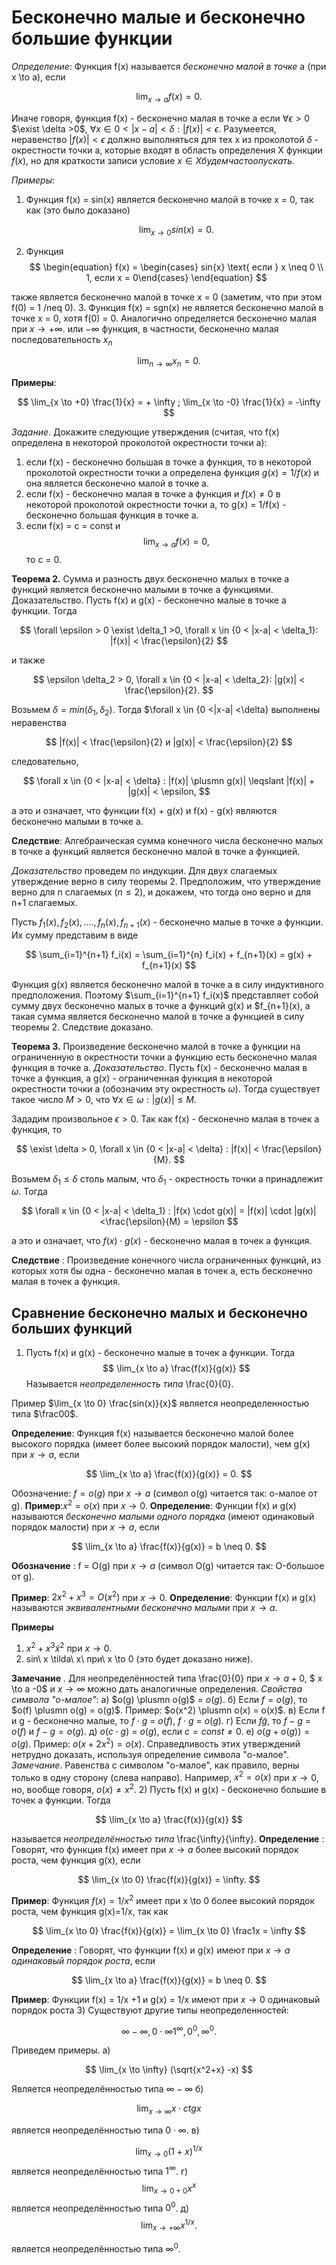 # Бесконечно малые и бесконечно большие функции

_Определение_: Функция f(x) называется _бесконечно малой в точке_ а (при x \to a), если

$$
    \lim_{x \to a} f(x) = 0.
$$

Иначе говоря, функция f(x) - бесконечно малая в точке a если $\forall \epsilon > 0$ $\exist \delta >0$, $\forall x \in { 0 < |x-a| < \delta} : |f(x)| < \epsilon$. Разумеется, неравенство $|f(x)| < \epsilon$ должно выполняться для тех x из проколотой $\delta$ - окрестности точки a, которые входят в область определения X функции $f(x)$, но для краткости записи условие $x \in X будем часто опускать$.

_Примеры_:

1. Функция f(x) = sin(x) является бесконечно малой в точке x = 0, так как (это было доказано)

   $$
       \lim_{x \to 0} sin(x) = 0.
   $$

2. Функция
   $$
       \begin{equation}
           f(x) = \begin{cases} sin{x} \text{ если } x \neq 0 \\ 1, если x = 0\end{cases}
       \end{equation}
   $$

также является бесконечно малой в точке x = 0 (заметим, что при этом f(0) = 1 /neq 0). 3. Функция f(x) = sgn(x) не является бесконечно малой в точке x = 0, хотя f(0) = 0.
Аналогично определяется бесконечно малая при $x \to + \infty$. или $-\infty$ функция, в частности, бесконечно малая последовательность ${x_n}$

$$
    \lim_{n \to \infty} x_n = 0.
$$

**Примеры**:

$$
    \lim_{x \to +0} \frac{1}{x} = + \infty ; \lim_{x \to -0} \frac{1}{x} = -\infty
$$

_Задание_. Докажите следующие утверждения (считая, что f(x) определена в некоторой проколотой окрестности точки a):

1. если f(x) - бесконечно большая в точке a функция, то в некоторой проколотой окрестности точки а определена функция $g(x) = 1/f(x)$ и она является бесконечно малой в точке a.
2. если f(x) - бесконечно малая в точке а функция и $f(x) \neq 0$ в некоторой проколотой окрестности точки a, то g(x) = 1/f(x) - бесконечно большая функция в точке a.
3. если f(x) = c = const и
   $$
       \lim_{x \to a} f(x) = 0,
   $$
   то c = 0.

**Теорема 2.** Сумма и разность двух бесконечно малых в точке а функций является бесконечно малыми в точке а функциями.
Доказательство. Пусть f(x) и g(x) - бесконечно малые в точке а функции. Тогда

$$
    \forall \epsilon > 0 \exist \delta_1 >0, \forall x \in {0 < |x-a| < \delta_1}: |f(x)| < \frac{\epsilon}{2}
$$

и также

$$
    \epsilon \delta_2 > 0, \forall x \in {0 < |x-a| < \delta_2}: |g(x)| < \frac{\epsilon}{2}.
$$

Возьмем $\delta = min(\delta_1,\delta_2)$. Тогда $\forall x \in {0 <|x-a| <\delta} выполнены неравенства

$$
    |f(x)| < \frac{\epsilon}{2} и |g(x)| < \frac{\epsilon}{2}
$$

следовательно,

$$
    \forall x \in {0 < |x-a| < \delta} : |f(x)| \plusmn g(x)| \leqslant |f(x)| + |g(x)| < \epsilon,
$$

а это и означает, что функции f(x) + g(x) и f(x) - g(x) являются бесконечно малыми в точке a.

**Следствие**: Алгебраическая сумма конечного числа бесконечно малых в точке а функций является бесконечно малой в точке а функцией.

_Доказательство_ проведем по индукции. Для двух слагаемых утверждение верно в силу теоремы 2. Предположим, что утверждение верно для n слагаемых $(n \leq 2)$, и докажем, что тогда оно верно и для n+1 слагаемых.

Пусть $f_1(x), f_2(x),...., f_n(x),f_{n+1}(x)$ - бесконечно малые в точке а функции. Их сумму представим в виде

$$
    \sum_{i=1}^{n+1} f_i(x) = \sum_{i=1}^{n} f_i(x) + f_{n+1}(x) = g(x) + f_{n+1}(x)
$$

Функция g(x) является бесконечно малой в точке а в силу индуктивного предположения. Поэтому $\sum_{i=1}^{n+1} f_i(x)$ представляет собой сумму двух бесконечно малых в точке а функций g(x) и $f\_{n+1}(x), а такая сумма является бесконечно малой в точке а функцией в силу теоремы 2. Следствие доказано.

**Теорема 3.** Произведение бесконечно малой в точке а функции на ограниченную в окрестности точки а функцию есть бесконечно малая функция в точке а.
_Доказательство_. Пусть f(x) - бесконечно малая в точке а функция, а g(x) - ограниченная функция в некоторой окрестности точки а (обозначим эту окрестность $\omega$). Тогда существует такое число $M > 0$, что $\forall x \in \omega : |g(x)| \leq M$.

Зададим произвольное $\epsilon > 0$. Так как f(x) - бесконечно малая в точек а функция, то

$$
    \exist \delta > 0, \forall x \in {0 < |x-a| < \delta} : |f(x)| < \frac{\epsilon}{M}.
$$

Возьмем $\delta_1 \leq \delta$ столь малым, что $\delta_1$ - окрестность точки а принадлежит $\omega$. Тогда

$$
    \forall x \in {0 < |x-a| < \delta_1} : |f(x) \cdot g(x)|  = |f(x)| \cdot |g(x)| <\frac{\epsilon}{M} = \epsilon
$$

а это и означает, что $f(x) \cdot g(x)$ - бесконечно малая в точек а функция.

**Следствие** : Произведение конечного числа ограниченных функций, из которых хотя бы одна - бесконечно малая в точек а, есть бесконечно малая в точек а функция.

## Сравнение бесконечно малых и бесконечно больших функций

1. Пусть f(x) и g(x) - бесконечно малые в точек а функции.
   Тогда
   $$
       \lim_{x \to a} \frac{f(x)}{g(x)}
   $$
   Называется _неопределенность типа_ \frac{0}{0}.

Пример $\lim_{x \to 0} \frac{sin(x)}{x}$ является неопределенностью типа $\frac00$.

**Определение**: Функция f(x) называется бесконечно малой более высокого порядка (имеет более высокий порядок малости), чем g(x) при $x \to a$, если

$$
    \lim_{x \to a} \frac{f(x)}{g(x)} = 0.
$$

Обозначение: $f = o(g)$ при $x \to a$ (символ o(g) читается так: o-малое от g).
**Пример**:$x^2 = o(x)$ при $x \to 0$.
**Определение**: Функции f(x) и g(x) называются _бесконечно малыми одного порядка_ (имеют одинаковый порядок малости) при $x \to a$, если

$$
    \lim_{x \to a} \frac{f(x)}{g(x)} = b \neq 0.
$$

**Обозначение** : f = O(g) при $x \to a$ (символ O(g) читается так: O-большое от g).

**Пример**: $2x^2 + x^3 = O(x^2)$ при $x \to 0$.
**Определение**: Функции f(x) и g(x) называются _эквивалентными бесконечно малыми_ при $x \to a$.

**Примеры**

1. $x^2 + x^3 \tilde x^2$ при $x \to 0$.
2. sin\ x \tilda\ x\ при\ x \to 0 (это будет доказано ниже).

**Замечание** . Для неопределённостей типа \frac{0}{0} при $x \to a + 0$,
$ x \to a -0$ и $x \to \infty$ можно дать аналогичные определения.
_Свойства символа "o-малое"_:
а) $o(g) \plusmn o(g)$ = $o(g)$.
б) Если $f = o(g)$, то $o(f) \plusmn o(g) = o(g)$.
Пример: $o(x^2) \plusmn o(x) = o(x)$.
в) Если f и g - бесконечно малые, то $f \cdot g$ = $o(f)$, $f \cdot g$ = $o(g)$.
г) Если $f \tilde g,$ то $f-g$ = $o(f)$ и $f-g = o(g)$.
д) $o(c \cdot g)$ = $o(g)$, если $c = const \neq 0$.
е) $o(g + o(g)) = o(g)$. Пример: $o(x + 2x^2) = o(x)$.
Справедливость этих утверждений нетрудно доказать, используя определение символа "о-малое".
_Замечание_. Равенства с символом "о-малое", как правило, верны только в одну сторону (слева направо). Например, $x^2 = o(x)$ при $x \to 0$, но, вообще говоря, $o(x) \neq x^2$. 2) Пусть f(x) и g(x) - бесконечно большие в точек а функции. Тогда

$$
    \lim_{x \to a} \frac{f(x)}{g(x)}
$$

называется _неопределённостью типа_ \frac{\infty}{\infty}.
**Определение** : Говорят, что функция f(x) имеет при $x \to a$ более высокий порядок роста, чем функция g(x), если

$$
    \lim_{x \to 0} \frac{f(x)}{g(x)} = \infty.
$$

**Пример**: Функция $f(x) = 1/x^2$ имеет при x \to 0 более высокий порядок роста, чем функция g(x)=1/x, так как

$$
    \lim_{x \to 0} \frac{f(x)}{g(x)} = \lim_{x \to 0} \frac1x = \infty
$$

**Определение** : Говорят, что функции f(x) и g(x) имеют при $x \to a$ _одинаковый порядок роста_, если

$$
    \lim_{x \to a} \frac{f(x)}{g(x)} = b \neq 0.
$$

**Пример**: Функции f(x) = 1/x +1 и g(x) = 1/x имеют при $x \to 0$ одинаковый порядок роста 3) Существуют другие типы неопределенностей:

$$
    \infty - \infty, 0 \cdot \infty 1^{\infty}, 0^0, \infty^0.
$$

Приведем примеры.
а)

$$
    \lim_{x \to \infty} (\sqrt{x^2+x} -x)
$$

Является неопределённостью типа $\infty - \infty$
б)

$$
    \lim_{x \to \infty} x \cdot ctg x
$$

является неопределённостью типа $0 \cdot \infty$.
в)

$$
    \lim_{x \to 0} (1 + x) ^{1/x}
$$
является неопределённостью типа $1^{\infty}$.
г)
$$
    \lim_{x \to 0+0} x^x
$$
является неопределённостью типа $0^0$.
д)
$$
    \lim_{x \to + \infty} x^{1/x}.
$$

является неопределённостью типа $\infty^0$.